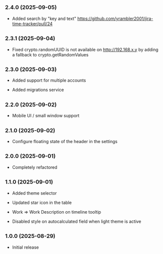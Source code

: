 ## <small>2.4.0 (2025-09-05)</small>

- Added search by "key and text" https://github.com/yrambler2001/jira-time-tracker/pull/24

## <small>2.3.1 (2025-09-04)</small>

- Fixed crypto.randomUUID is not available on http://192.168.x.y by adding a fallback to crypto.getRandomValues

## <small>2.3.0 (2025-09-03)</small>

- Added support for multiple accounts

- Added migrations service

## <small>2.2.0 (2025-09-02)</small>

- Mobile UI / small window support

## <small>2.1.0 (2025-09-02)</small>

- Configure floating state of the header in the settings

## <small>2.0.0 (2025-09-01)</small>

- Completely refactored

## <small>1.1.0 (2025-09-01)</small>

- Added theme selector

- Updated star icon in the table

- Work => Work Description on timeline tooltip

- Disabled style on autocalculated field when light theme is active

## <small>1.0.0 (2025-08-29)</small>

- Initial release

